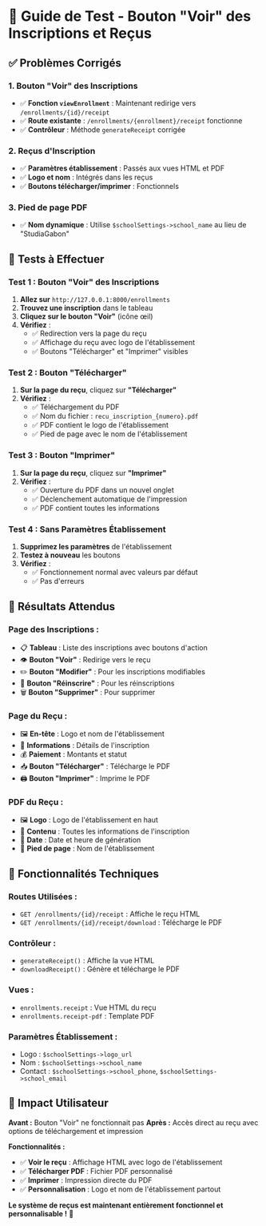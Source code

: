 # 🔧 Guide de Test - Bouton "Voir" des Inscriptions et Reçus

## ✅ **Problèmes Corrigés**

### **1. Bouton "Voir" des Inscriptions**
- ✅ **Fonction `viewEnrollment`** : Maintenant redirige vers `/enrollments/{id}/receipt`
- ✅ **Route existante** : `/enrollments/{enrollment}/receipt` fonctionne
- ✅ **Contrôleur** : Méthode `generateReceipt` corrigée

### **2. Reçus d'Inscription**
- ✅ **Paramètres établissement** : Passés aux vues HTML et PDF
- ✅ **Logo et nom** : Intégrés dans les reçus
- ✅ **Boutons télécharger/imprimer** : Fonctionnels

### **3. Pied de page PDF**
- ✅ **Nom dynamique** : Utilise `$schoolSettings->school_name` au lieu de "StudiaGabon"

## 🧪 **Tests à Effectuer**

### **Test 1 : Bouton "Voir" des Inscriptions**
1. **Allez sur** `http://127.0.0.1:8000/enrollments`
2. **Trouvez une inscription** dans le tableau
3. **Cliquez sur le bouton "Voir"** (icône œil)
4. **Vérifiez** :
   - ✅ Redirection vers la page du reçu
   - ✅ Affichage du reçu avec logo de l'établissement
   - ✅ Boutons "Télécharger" et "Imprimer" visibles

### **Test 2 : Bouton "Télécharger"**
1. **Sur la page du reçu**, cliquez sur **"Télécharger"**
2. **Vérifiez** :
   - ✅ Téléchargement du PDF
   - ✅ Nom du fichier : `recu_inscription_{numero}.pdf`
   - ✅ PDF contient le logo de l'établissement
   - ✅ Pied de page avec le nom de l'établissement

### **Test 3 : Bouton "Imprimer"**
1. **Sur la page du reçu**, cliquez sur **"Imprimer"**
2. **Vérifiez** :
   - ✅ Ouverture du PDF dans un nouvel onglet
   - ✅ Déclenchement automatique de l'impression
   - ✅ PDF contient toutes les informations

### **Test 4 : Sans Paramètres Établissement**
1. **Supprimez les paramètres** de l'établissement
2. **Testez à nouveau** les boutons
3. **Vérifiez** :
   - ✅ Fonctionnement normal avec valeurs par défaut
   - ✅ Pas d'erreurs

## 🎯 **Résultats Attendus**

### **Page des Inscriptions :**
- 📋 **Tableau** : Liste des inscriptions avec boutons d'action
- 👁️ **Bouton "Voir"** : Redirige vers le reçu
- ✏️ **Bouton "Modifier"** : Pour les inscriptions modifiables
- 🔄 **Bouton "Réinscrire"** : Pour les réinscriptions
- 🗑️ **Bouton "Supprimer"** : Pour supprimer

### **Page du Reçu :**
- 🖼️ **En-tête** : Logo et nom de l'établissement
- 📄 **Informations** : Détails de l'inscription
- 💰 **Paiement** : Montants et statut
- 📥 **Bouton "Télécharger"** : Télécharge le PDF
- 🖨️ **Bouton "Imprimer"** : Imprime le PDF

### **PDF du Reçu :**
- 🖼️ **Logo** : Logo de l'établissement en haut
- 📝 **Contenu** : Toutes les informations de l'inscription
- 📅 **Date** : Date et heure de génération
- 🏫 **Pied de page** : Nom de l'établissement

## 🔧 **Fonctionnalités Techniques**

### **Routes Utilisées :**
- `GET /enrollments/{id}/receipt` : Affiche le reçu HTML
- `GET /enrollments/{id}/receipt/download` : Télécharge le PDF

### **Contrôleur :**
- `generateReceipt()` : Affiche la vue HTML
- `downloadReceipt()` : Génère et télécharge le PDF

### **Vues :**
- `enrollments.receipt` : Vue HTML du reçu
- `enrollments.receipt-pdf` : Template PDF

### **Paramètres Établissement :**
- Logo : `$schoolSettings->logo_url`
- Nom : `$schoolSettings->school_name`
- Contact : `$schoolSettings->school_phone`, `$schoolSettings->school_email`

## 🚀 **Impact Utilisateur**

**Avant :** Bouton "Voir" ne fonctionnait pas
**Après :** Accès direct au reçu avec options de téléchargement et impression

**Fonctionnalités :**
- ✅ **Voir le reçu** : Affichage HTML avec logo de l'établissement
- ✅ **Télécharger PDF** : Fichier PDF personnalisé
- ✅ **Imprimer** : Impression directe du PDF
- ✅ **Personnalisation** : Logo et nom de l'établissement partout

**Le système de reçus est maintenant entièrement fonctionnel et personnalisable !** 🎉
